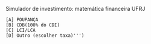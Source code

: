 Simulador de investimento: matemática financeira UFRJ

    [A] POUPANÇA
    [B] CDB(100% do CDI)
    [C] LCI/LCA
    [D] Outro (escolher taxa)''')
    
